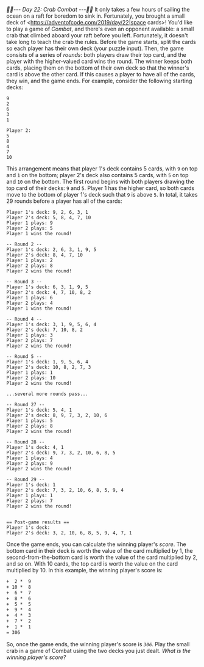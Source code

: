 *:calendar::calendar:--- Day 22: Crab Combat ---:calendar::calendar:*
It only takes a few hours of sailing the ocean on a raft for boredom to sink in. Fortunately, you brought a small deck of <https://adventofcode.com/2019/day/22|space cards>! You'd like to play a game of *Combat*, and there's even an opponent available: a small crab that climbed aboard your raft before you left.
Fortunately, it doesn't take long to teach the crab the rules.
Before the game starts, split the cards so each player has their own deck (your puzzle input). Then, the game consists of a series of *rounds*: both players draw their top card, and the player with the higher-valued card wins the round. The winner keeps both cards, placing them on the bottom of their own deck so that the winner's card is above the other card. If this causes a player to have all of the cards, they win, and the game ends.
For example, consider the following starting decks:
```Player 1:
9
2
6
3
1

Player 2:
5
8
4
7
10
```
This arrangement means that player 1's deck contains 5 cards, with `9` on top and `1` on the bottom; player 2's deck also contains 5 cards, with `5` on top and `10` on the bottom.
The first round begins with both players drawing the top card of their decks: `9` and `5`. Player 1 has the higher card, so both cards move to the bottom of player 1's deck such that `9` is above `5`. In total, it takes 29 rounds before a player has all of the cards:
```-- Round 1 --
Player 1's deck: 9, 2, 6, 3, 1
Player 2's deck: 5, 8, 4, 7, 10
Player 1 plays: 9
Player 2 plays: 5
Player 1 wins the round!

-- Round 2 --
Player 1's deck: 2, 6, 3, 1, 9, 5
Player 2's deck: 8, 4, 7, 10
Player 1 plays: 2
Player 2 plays: 8
Player 2 wins the round!

-- Round 3 --
Player 1's deck: 6, 3, 1, 9, 5
Player 2's deck: 4, 7, 10, 8, 2
Player 1 plays: 6
Player 2 plays: 4
Player 1 wins the round!

-- Round 4 --
Player 1's deck: 3, 1, 9, 5, 6, 4
Player 2's deck: 7, 10, 8, 2
Player 1 plays: 3
Player 2 plays: 7
Player 2 wins the round!

-- Round 5 --
Player 1's deck: 1, 9, 5, 6, 4
Player 2's deck: 10, 8, 2, 7, 3
Player 1 plays: 1
Player 2 plays: 10
Player 2 wins the round!

...several more rounds pass...

-- Round 27 --
Player 1's deck: 5, 4, 1
Player 2's deck: 8, 9, 7, 3, 2, 10, 6
Player 1 plays: 5
Player 2 plays: 8
Player 2 wins the round!

-- Round 28 --
Player 1's deck: 4, 1
Player 2's deck: 9, 7, 3, 2, 10, 6, 8, 5
Player 1 plays: 4
Player 2 plays: 9
Player 2 wins the round!

-- Round 29 --
Player 1's deck: 1
Player 2's deck: 7, 3, 2, 10, 6, 8, 5, 9, 4
Player 1 plays: 1
Player 2 plays: 7
Player 2 wins the round!


== Post-game results ==
Player 1's deck: 
Player 2's deck: 3, 2, 10, 6, 8, 5, 9, 4, 7, 1
```
Once the game ends, you can calculate the winning player's *score*. The bottom card in their deck is worth the value of the card multiplied by 1, the second-from-the-bottom card is worth the value of the card multiplied by 2, and so on. With 10 cards, the top card is worth the value on the card multiplied by 10. In this example, the winning player's score is:
```   3 * 10
+  2 *  9
+ 10 *  8
+  6 *  7
+  8 *  6
+  5 *  5
+  9 *  4
+  4 *  3
+  7 *  2
+  1 *  1
= 306
```
So, once the game ends, the winning player's score is *`306`*.
Play the small crab in a game of Combat using the two decks you just dealt. *What is the winning player's score?*
